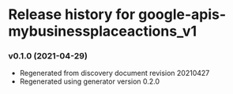 # Release history for google-apis-mybusinessplaceactions_v1

### v0.1.0 (2021-04-29)

* Regenerated from discovery document revision 20210427
* Regenerated using generator version 0.2.0

